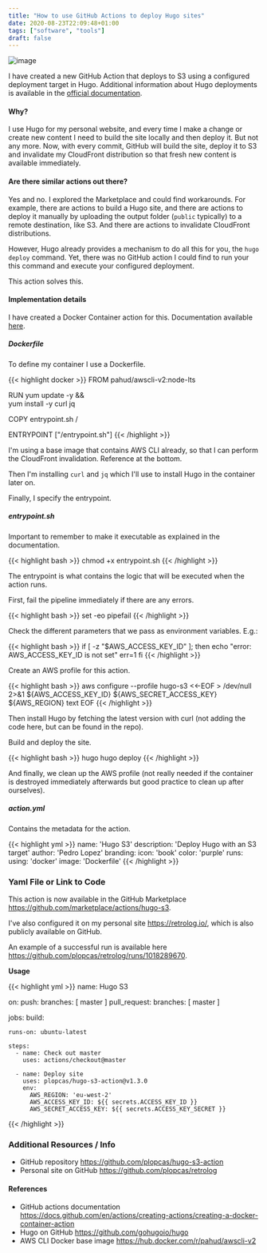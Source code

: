 ```yaml
---
title: "How to use GitHub Actions to deploy Hugo sites"
date: 2020-08-23T22:09:48+01:00
tags: ["software", "tools"]
draft: false
---
```


![image](/images/how-to-use-github-actions-to-deploy-hugo-sites.jpg)

I have created a new GitHub Action that deploys to S3 using a configured deployment target in Hugo. Additional information about Hugo deployments is available in the [official documentation](https://gohugo.io/hosting-and-deployment/hugo-deploy/).

<!--more-->

#### Why?

I use Hugo for my personal website, and every time I make a change or create new content I need to build the site locally and then deploy it. But not any more. Now, with every commit, GitHub will build the site, deploy it to S3 and invalidate my CloudFront distribution so that fresh new content is available immediately.

#### Are there similar actions out there?

Yes and no. I explored the Marketplace and could find workarounds. For example, there are actions to build a Hugo site, and there are actions to deploy it manually by uploading the output folder (`public` typically) to a remote destination, like S3. And there are actions to invalidate CloudFront distributions.

However, Hugo already provides a mechanism to do all this for you, the `hugo deploy` command. Yet, there was no GitHub action I could find to run your this command and execute your configured deployment.

This action solves this.

#### Implementation details

I have created a Docker Container action for this. Documentation available [here](https://docs.github.com/en/actions/creating-actions/creating-a-docker-container-action).

##### Dockerfile

To define my container I use a Dockerfile.

{{< highlight docker >}}
FROM pahud/awscli-v2:node-lts

RUN yum update -y && \
    yum install -y curl jq

COPY entrypoint.sh /

ENTRYPOINT ["/entrypoint.sh"]
{{< /highlight >}}

I'm using a base image that contains AWS CLI already, so that I can perform the CloudFront invalidation. Reference at the bottom.

Then I'm installing `curl` and `jq` which I'll use to install Hugo in the container later on.

Finally, I specify the entrypoint.

##### entrypoint.sh

Important to remember to make it executable as explained in the documentation.

{{< highlight bash >}}
chmod +x entrypoint.sh
{{< /highlight >}}

The entrypoint is what contains the logic that will be executed when the action runs.

First, fail the pipeline immediately if there are any errors.

{{< highlight bash >}}
set -eo pipefail
{{< /highlight >}}

Check the different parameters that we pass as environment variables. E.g.:

{{< highlight bash >}}
if [ -z "$AWS_ACCESS_KEY_ID" ]; then
  echo "error: AWS_ACCESS_KEY_ID is not set"
  err=1
fi
{{< /highlight >}}

Create an AWS profile for this action.

{{< highlight bash >}}
aws configure --profile hugo-s3 <<-EOF > /dev/null 2>&1
${AWS_ACCESS_KEY_ID}
${AWS_SECRET_ACCESS_KEY}
${AWS_REGION}
text
EOF
{{< /highlight >}}

Then install Hugo by fetching the latest version with curl (not adding the code here, but can be found in the repo).

Build and deploy the site.

{{< highlight bash >}}
hugo
hugo deploy
{{< /highlight >}}

And finally, we clean up the AWS profile (not really needed if the container is destroyed immediately afterwards but good practice to clean up after ourselves).

##### action.yml

Contains the metadata for the action.

{{< highlight yml >}}
name: 'Hugo S3'
description: 'Deploy Hugo with an S3 target'
author: 'Pedro Lopez'
branding:
  icon: 'book'
  color: 'purple'
runs:
  using: 'docker'
  image: 'Dockerfile'
{{< /highlight >}}

### Yaml File or Link to Code

This action is now available in the GitHub Marketplace 
https://github.com/marketplace/actions/hugo-s3.

I've also configured it on my personal site https://retrolog.io/, which is also publicly available on GitHub.

An example of a successful run is available here 
https://github.com/plopcas/retrolog/runs/1018289670.

**Usage**

{{< highlight yml >}}
name: Hugo S3

on:
  push:
    branches: [ master ]
  pull_request:
    branches: [ master ]

jobs:
  build:
    
    runs-on: ubuntu-latest

    steps:
      - name: Check out master
        uses: actions/checkout@master
          
      - name: Deploy site
        uses: plopcas/hugo-s3-action@v1.3.0
        env:
          AWS_REGION: 'eu-west-2'
          AWS_ACCESS_KEY_ID: ${{ secrets.ACCESS_KEY_ID }}
          AWS_SECRET_ACCESS_KEY: ${{ secrets.ACCESS_KEY_SECRET }}
{{< /highlight >}}

### Additional Resources / Info

- GitHub repository https://github.com/plopcas/hugo-s3-action
- Personal site on GitHub https://github.com/plopcas/retrolog

#### References

- GitHub actions documentation https://docs.github.com/en/actions/creating-actions/creating-a-docker-container-action
- Hugo on GitHub https://github.com/gohugoio/hugo
- AWS CLI Docker base image https://hub.docker.com/r/pahud/awscli-v2
